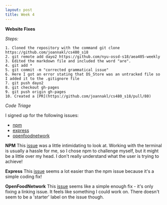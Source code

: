 ```yaml
---
layout: post
title: Week 4
---
```


**Website Fixes**

*Steps:*

	1. Cloned the repository with the command git clone https://github.com/joannakl/cs480_s18
	2. git remote add dayo2 https://github.com/nyu-ossd-s18/aea405-weekly 
	3. Edited the markdown file and included the word "are". 
	4. git add *
	5. git commit -m "corrected grammatical issue"
	6. Here I got an error stating that DS_Store was an untracked file so I added it to the .gitignore file 
	7. git push dayo2 
	8. git checkout gh-pages
	9. git push origin gh-pages
	10. Created a [PR](https://github.com/joannakl/cs480_s18/pull/80)


*Code Triage*

I signed up for the following issues: 

- [npm](https://www.codetriage.com/npm/npm)
- [express](https://www.codetriage.com/expressjs/express)
- [openfoodnetwork](https://www.codetriage.com/openfoodfoundation/openfoodnetwork)

**NPM**
This [issue](https://github.com/npm/npm/issues/19477) was a little intimidating to look at. Working with the terminal is usually a hassle for me, so I chose npm to challenge myself, but it might be a little over my head. I don't really understand what the user is trying to achieve!

**Express**
This [issue](https://github.com/expressjs/express/pull/2702) seems a lot easier than the npm issue because it's a simple coding fix!

**OpenFoodNetwork**
This [issue](https://github.com/openfoodfoundation/openfoodnetwork/issues/1348) seems like a simple enough fix - it's only fixing a linking issue. It feels like something I could work on. There doesn't seem to be a 'starter' label on the issue though. 


